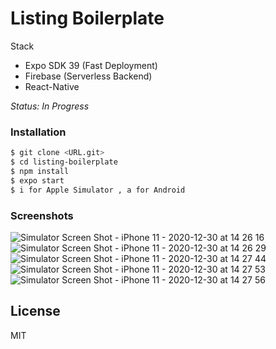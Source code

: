 # Listing Boilerplate

Stack

  - Expo SDK 39 (Fast Deployment)
  - Firebase (Serverless Backend)
  - React-Native

*Status: In Progress*
### Installation

```sh
$ git clone <URL.git>
$ cd listing-boilerplate
$ npm install
$ expo start
$ i for Apple Simulator , a for Android
```

### Screenshots 
![Simulator Screen Shot - iPhone 11 - 2020-12-30 at 14 26 16](https://user-images.githubusercontent.com/13533171/103384489-76ec6900-4aab-11eb-882c-75f58dbce5bb.png)
![Simulator Screen Shot - iPhone 11 - 2020-12-30 at 14 26 29](https://user-images.githubusercontent.com/13533171/103384491-781d9600-4aab-11eb-8138-90964f5d66f9.png)
![Simulator Screen Shot - iPhone 11 - 2020-12-30 at 14 27 44](https://user-images.githubusercontent.com/13533171/103384495-794ec300-4aab-11eb-8afa-eda6fcfa9134.png)
![Simulator Screen Shot - iPhone 11 - 2020-12-30 at 14 27 53](https://user-images.githubusercontent.com/13533171/103384497-79e75980-4aab-11eb-8976-715b459d2ced.png)
![Simulator Screen Shot - iPhone 11 - 2020-12-30 at 14 27 56](https://user-images.githubusercontent.com/13533171/103384499-7a7ff000-4aab-11eb-96ba-8933f3121a48.png)

License
----

MIT
